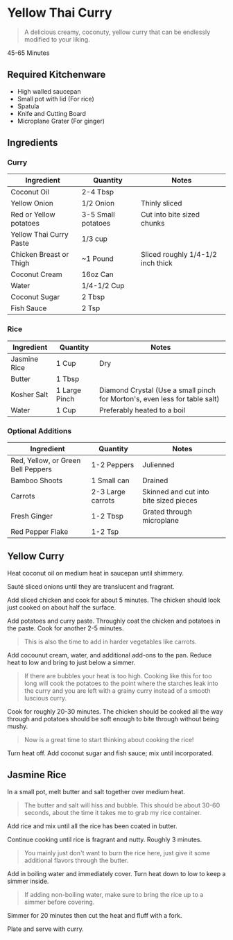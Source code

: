 # Yellow Thai Curry
> A delicious creamy, coconuty, yellow curry that can be endlessly modified to
> your liking.

45-65 Minutes

## Required Kitchenware

- High walled saucepan
- Small pot with lid (For rice)
- Spatula
- Knife and Cutting Board
- Microplane Grater (For ginger)

## Ingredients

### Curry

| Ingredient | Quantity | Notes |
|---|---|---|
| Coconut Oil | 2-4 Tbsp | |
| Yellow Onion | 1/2 Onion | Thinly sliced |
| Red or Yellow potatoes | 3-5 Small potatoes | Cut into bite sized chunks |
| Yellow Thai Curry Paste | 1/3 cup | |
| Chicken Breast or Thigh | ~1 Pound | Sliced roughly 1/4-1/2 inch thick |
| Coconut Cream | 16oz Can | |
| Water | 1/4-1/2 Cup | |
| Coconut Sugar | 2 Tbsp | |
| Fish Sauce | 2 Tsp | |

### Rice

| Ingredient | Quantity | Notes |
|---|---|---|
| Jasmine Rice | 1 Cup | Dry |
| Butter | 1 Tbsp | |
| Kosher Salt | 1 Large Pinch | Diamond Crystal (Use a small pinch for Morton's, even less for table salt) |
| Water | 1 Cup | Preferably heated to a boil |

### Optional Additions

| Ingredient | Quantity | Notes |
|---|---|---|
| Red, Yellow, or Green Bell Peppers | 1-2 Peppers | Julienned |
| Bamboo Shoots | 1 Small can | Drained |
| Carrots | 2-3 Large carrots | Skinned and cut into bite sized pieces |
| Fresh Ginger | 1-2 Tbsp | Grated through microplane |
| Red Pepper Flake | 1-2 Tsp | |

## Yellow Curry

Heat coconut oil on medium heat in saucepan until shimmery.

Sauté sliced onions until they are translucent and fragrant.

Add sliced chicken and cook for about 5 minutes. The chicken should look just
cooked on about half the surface.

Add potatoes and curry paste. Throughly coat the chicken and potatoes in the
paste. Cook for another 2-5 minutes.
> This is also the time to add in harder vegetables like carrots.


Add cocounut cream, water, and additional add-ons to the pan. Reduce heat to
low and bring to just below a simmer.
> If there are bubbles your heat is too high. Cooking like this for too long
> will cook the potatoes to the point where the starches leak into the curry
> and you are left with a grainy curry instead of a smooth luscious curry.


Cook for roughly 20-30 minutes. The chicken should be cooked all the way
through and potatoes should be soft enough to bite through without being mushy.
> Now is a great time to start thinking about cooking the rice!


Turn heat off. Add coconut sugar and fish sauce; mix until incorporated.

## Jasmine Rice

In a small pot, melt butter and salt together over medium heat.
> The butter and salt will hiss and bubble. This should be about 30-60 seconds,
> about the time it takes me to grab my rice container.


Add rice and mix until all the rice has been coated in butter.

Continue cooking until rice is fragrant and nutty. Roughly 3 minutes.
> You mainly just don't want to burn the rice here, just give it some
> additional flavors through the butter.


Add in boiling water and immediately cover. Turn heat down to low to keep a
simmer inside.
> If adding non-boiling water, make sure to bring the rice up to a simmer
> before covering.


Simmer for 20 minutes then cut the heat and fluff with a fork.

Plate and serve with curry.
